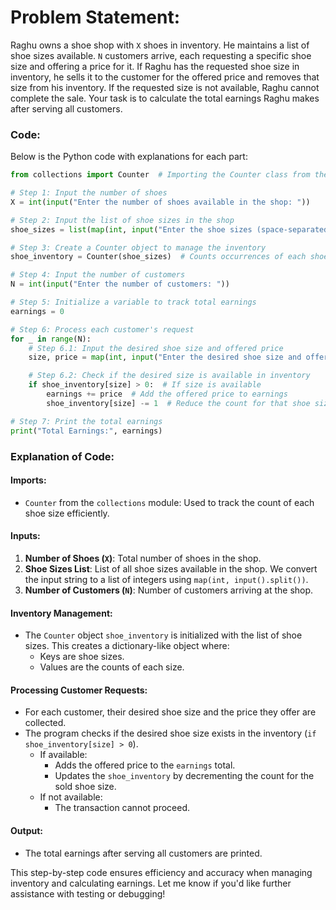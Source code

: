 # Problem Statement:
Raghu owns a shoe shop with `X` shoes in inventory. He maintains a list of shoe sizes available. `N` customers arrive, each requesting a specific shoe size and offering a price for it. If Raghu has the requested shoe size in inventory, he sells it to the customer for the offered price and removes that size from his inventory. If the requested size is not available, Raghu cannot complete the sale. Your task is to calculate the total earnings Raghu makes after serving all customers.

### Code:
Below is the Python code with explanations for each part:

```python
from collections import Counter  # Importing the Counter class from the collections module.

# Step 1: Input the number of shoes
X = int(input("Enter the number of shoes available in the shop: "))  

# Step 2: Input the list of shoe sizes in the shop
shoe_sizes = list(map(int, input("Enter the shoe sizes (space-separated): ").split()))

# Step 3: Create a Counter object to manage the inventory
shoe_inventory = Counter(shoe_sizes)  # Counts occurrences of each shoe size.

# Step 4: Input the number of customers
N = int(input("Enter the number of customers: "))

# Step 5: Initialize a variable to track total earnings
earnings = 0

# Step 6: Process each customer's request
for _ in range(N):
    # Step 6.1: Input the desired shoe size and offered price
    size, price = map(int, input("Enter the desired shoe size and offered price: ").split())

    # Step 6.2: Check if the desired size is available in inventory
    if shoe_inventory[size] > 0:  # If size is available
        earnings += price  # Add the offered price to earnings
        shoe_inventory[size] -= 1  # Reduce the count for that shoe size in inventory

# Step 7: Print the total earnings
print("Total Earnings:", earnings)
```

### Explanation of Code:
#### **Imports**:
- `Counter` from the `collections` module: Used to track the count of each shoe size efficiently.

#### **Inputs**:
1. **Number of Shoes (`X`)**: Total number of shoes in the shop.
2. **Shoe Sizes List**: List of all shoe sizes available in the shop. We convert the input string to a list of integers using `map(int, input().split())`.
3. **Number of Customers (`N`)**: Number of customers arriving at the shop.

#### **Inventory Management**:
- The `Counter` object `shoe_inventory` is initialized with the list of shoe sizes. This creates a dictionary-like object where:
  - Keys are shoe sizes.
  - Values are the counts of each size.

#### **Processing Customer Requests**:
- For each customer, their desired shoe size and the price they offer are collected.
- The program checks if the desired shoe size exists in the inventory (`if shoe_inventory[size] > 0`).
  - If available:
    - Adds the offered price to the `earnings` total.
    - Updates the `shoe_inventory` by decrementing the count for the sold shoe size.
  - If not available:
    - The transaction cannot proceed.

#### **Output**:
- The total earnings after serving all customers are printed.

This step-by-step code ensures efficiency and accuracy when managing inventory and calculating earnings. Let me know if you'd like further assistance with testing or debugging!
